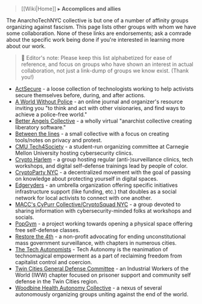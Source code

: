 > [[Wiki|Home]] ▸ **Accomplices and allies**

The AnarchoTechNYC collective is but one of a number of affinity groups organizing against fascism. This page lists other groups with whom we have some collaboration. None of these links are endorsements; ask a comrade about the specific work being done if you're interested in learning more about our work.

> 📝 Editor's note: Please keep this list alphabetized for ease of reference, and focus on groups who have shown an interest in actual collaboration, not just a link-dump of groups we know exist. (Thank you!)

* [ActSecure](https://actsecure.org/) - a loose collection of technologists working to help activists secure themselves before, during, and after actions.
* [A World Without Police](http://aworldwithoutpolice.org) - an online journal and organizer's resource inviting you "to think and act with other visionaries, and find ways to achieve a police-free world."
* [Better Angels Collective](https://betterangels.github.io/) - a wholly virtual "anarchist collective creating liberatory software."
* [Between the lines](http://betweenthelines.github.io/) - a small collective with a focus on creating tools/notes on privacy and protest.
* [CMU Tech4Society](https://tech4society.slack.com/) - a student-run organizing committee at Carnegie Mellon University hosting cybersecurity clinics.
* [Crypto Harlem](http://rdewald.com/cryptoharlem/) - a group hosting regular (anti-)surveillance clinics, tech workshops, and digital self-defense trainings lead by people of color.
* [CryptoParty NYC](https://www.cryptoparty.in/nyc) - a decentralized movement with the goal of passing on knowledge about protecting yourself in digital spaces.
* [Edgeryders](https://edgeryders.eu/) - an umbrella organization offering specific initiatives infrastructure support (like funding, etc.) that doubles as a social network for local activists to connect with one another.
* [MACC's CyPurr Collective/CryptoSquad NYC](http://macc.nyc/groups) - a group devoted to sharing information with cybersecurity-minded folks at workshops and socials.
* [PopGym](http://popgym.org/) - a project working towards opening a physical space offering free self-defense classes.
* [Restore the 4th](https://restorethe4th.com/) - a non-profit advocating for ending unconstitutional mass government surveillance, with chapters in numerous cities.
* [The Tech Autonomists](https://tech-autonomy.com/) - Tech Autonomy is the reanimation of technomagical empowerment as a part of reclaiming freedom from capitalist control and coercion.
* [Twin Cities General Defense Committee](https://twincitiesgdc.org/) - an Industrial Workers of the World (IWW) chapter focused on prisoner support and community self defense in the Twin Cities region.
* [Woodbine Health Autonomy Collective](http://woodbine.nyc/) - a nexus of several autonomously organizing groups uniting against the end of the world.